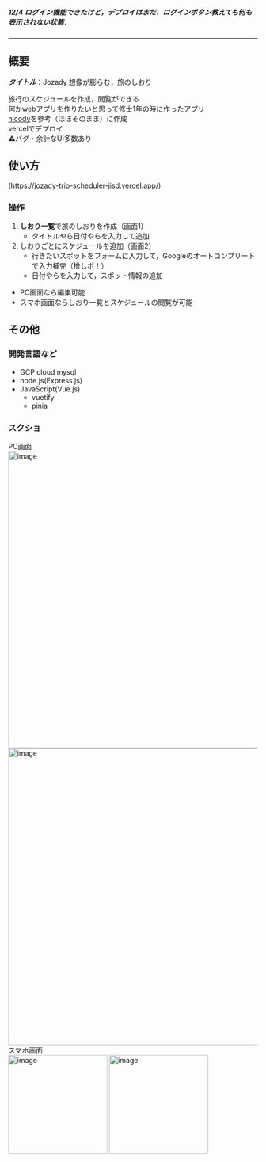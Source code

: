 
<h5> 12/4 ログイン機能できたけど，デプロイはまだ．ログインボタン教えても何も表示されない状態．</h6>

--- 

## 概要
***タイトル***：Jozady 想像が膨らむ，旅のしおり  

旅行のスケジュールを作成，閲覧ができる  
何かwebアプリを作りたいと思って修士1年の時に作ったアプリ  
[nicody](https://nicody.jp/mypage/library)を参考（ほぼそのまま）に作成  
vercelでデプロイ  
⚠️バグ・余計なUI多数あり

## 使い方
(https://jozady-trip-scheduler-jisd.vercel.app/)

### 操作
1. **しおり一覧**で旅のしおりを作成（画面1）
    - タイトルやら日付やらを入力して追加  
2. しおりごとにスケジュールを追加（画面2）
    - 行きたいスポットをフォームに入力して，Googleのオートコンプリートで入力補完（推しポ！）
    - 日付やらを入力して，スポット情報の追加
- PC画面なら編集可能
- スマホ画面ならしおり一覧とスケジュールの閲覧が可能
  

## その他
### 開発言語など
- GCP cloud mysql
- node.js(Express.js)
- JavaScript(Vue.js)
    - vuetify
    - pinia


### スクショ
PC画面  
<img width="600" alt="image" src="https://github.com/user-attachments/assets/fb27c01a-fbcb-44af-822b-b03c58d7ef1c"><br>
<img width="600" alt="image" src="https://github.com/user-attachments/assets/aaf7a038-7451-4b47-88c1-8307438a9a61"><br>
スマホ画面  
<img width="200" alt="image" src="https://github.com/user-attachments/assets/9e8860b1-2a99-4d29-9a15-e041e3e26fe9">
<img width="200" alt="image" src="https://github.com/user-attachments/assets/70439fff-4aaa-4efb-8655-bba6e4bb62f7">

